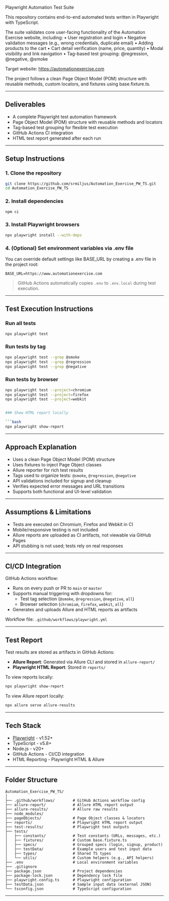 Playwright Automation Test Suite

This repository contains end-to-end automated tests written in Playwright with TypeScript.

The suite validates core user-facing functionality of the Automation Exercise website, including:
	•	User registration and login
	•	Negative validation messages (e.g., wrong credentials, duplicate email)
	•	Adding products to the cart
	•	Cart detail verification (name, price, quantity)
	•	Modal visibility and link navigation
	•	Tag-based test grouping: @regression, @negative, @smoke

Target website: https://automationexercise.com

The project follows a clean Page Object Model (POM) structure with reusable methods, custom locators, and fixtures using base.fixture.ts.

---

## Deliverables

* A complete Playwright test automation framework
* Page Object Model (POM) structure with reusable methods and locators
* Tag-based test grouping for flexible test execution
* GitHub Actions CI integration
* HTML test report generated after each run

---

## Setup Instructions

### 1. Clone the repository

```bash
git clone https://github.com/srmiljus/Automation_Exercise_PW_TS.git
cd Automation_Exercise_PW_TS
```

### 2. Install dependencies

```bash
npm ci
```

### 3. Install Playwright browsers

```bash
npx playwright install --with-deps
```

### 4. (Optional) Set environment variables via .env file

You can override default settings like BASE_URL by creating a .env file in the project root:

```env
BASE_URL=https://www.automationexercise.com
```

> GitHub Actions automatically copies `.env` to `.env.local` during test execution.

---

## Test Execution Instructions

### Run all tests

```bash
npx playwright test
```

### Run tests by tag

```bash
npx playwright test --grep @smoke
npx playwright test --grep @regression
npx playwright test --grep @negative
```

### Run tests by browser

```bash
npx playwright test --project=chromium
npx playwright test --project=firefox
npx playwright test --project=webkit


### Show HTML report locally

```bash
npx playwright show-report
```

---

## Approach Explanation

* Uses a clean Page Object Model (POM) structure
* Uses fixtures to inject Page Object classes
* Allure reporter for rich test results
* Tags used to organize tests: `@smoke`, `@regression`, `@negative`
* API validations included for signup and cleanup
* Verifies expected error messages and URL transitions
* Supports both functional and UI-level validation

---

## Assumptions & Limitations

* Tests are executed on Chromium, Firefox and Webkit in CI
* Mobile/responsive testing is not included
* Allure reports are uploaded as CI artifacts, not viewable via GitHub Pages
* API stubbing is not used; tests rely on real responses

---

## CI/CD Integration

GitHub Actions workflow:

* Runs on every push or PR to `main` or `master`
* Supports manual triggering with dropdowns for:
  - Test tag selection (`@smoke`, `@regression`, `@negative`, `all`)
  - Browser selection (`chromium`, `firefox`, `webkit`, `all`)
* Generates and uploads Allure and HTML reports as artifacts

Workflow file: `.github/workflows/playwright.yml`

---

## Test Report

Test results are stored as artifacts in GitHub Actions:

* **Allure Report**: Generated via Allure CLI and stored in `allure-report/`
* **Playwright HTML Report**: Stored in `reports/`

To view reports locally:

```bash
npx playwright show-report
```

To view Allure report locally:

```bash
npx allure serve allure-results
```

---

## Tech Stack

* [Playwright](https://playwright.dev/) - v1.52+
* TypeScript - v5.8+
* Node.js - v20+
* GitHub Actions - CI/CD integration
* HTML Reporting - Playwright HTML & Allure

---

## Folder Structure

```
Automation_Exercise_PW_TS/
│
├── .github/workflows/        # GitHub Actions workflow config
├── allure-report/            # Allure HTML report output
├── allure-results/           # Allure raw results
├── node_modules/
├── pageObjects/              # Page Object classes & locators
├── reports/                  # Playwright HTML report output
├── test-results/             # Playwright test outputs
├── tests/
│   ├── constants/            # Test constants (URLs, messages, etc.)
│   ├── fixtures/             # Custom base.fixture.ts
│   ├── specs/                # Grouped specs (login, signup, product)
│   ├── testData/             # Example users and test input data
│   ├── types/                # Shared TS types
│   └── utils/                # Custom helpers (e.g., API helpers)
├── .env                      # Local environment variables
├── .gitignore
├── package.json              # Project dependencies
├── package-lock.json         # Dependency lock file
├── playwright.config.ts      # Playwright configuration
├── testData.json             # Sample input data (external JSON)
└── tsconfig.json             # TypeScript configuration
```

---
